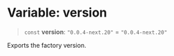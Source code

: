 # Variable: version

> `const` **version**: `"0.0.4-next.20"` = `"0.0.4-next.20"`

Exports the factory version.
